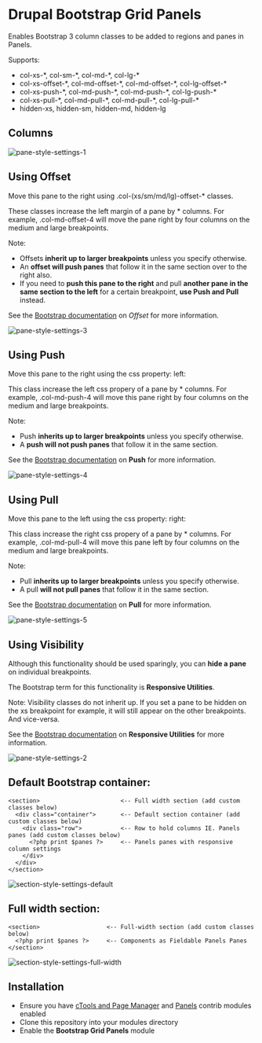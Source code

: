 # Drupal Bootstrap Grid Panels

Enables Bootstrap 3 column classes to be added to regions and panes in Panels.

Supports:
 - col-xs-\*, col-sm-\*, col-md-\*, col-lg-\*
 - col-xs-offset-\*, col-md-offset-\*, col-md-offset-\*, col-lg-offset-\*
 - col-xs-push-\*, col-md-push-\*, col-md-push-\*, col-lg-push-\*
 - col-xs-pull-\*, col-md-pull-\*, col-md-pull-\*, col-lg-pull-\*
 - hidden-xs, hidden-sm, hidden-md, hidden-lg
 
## Columns

![pane-style-settings-1](https://cloud.githubusercontent.com/assets/2240510/6538025/83c6e0c6-c454-11e4-83a7-f11417465d52.png)


## Using Offset

Move this pane to the right using .col-(xs/sm/md/lg)-offset-\* classes.

These classes increase the left margin of a pane by \* columns. For example, .col-md-offset-4 will move the pane right by four columns on the medium and large breakpoints.

Note:

- Offsets **inherit up to larger breakpoints** unless you specify otherwise.
- An **offset will push panes** that follow it in the same section over to the right also.
- If you need to **push this pane to the right** and pull **another pane in the same section to the left** for a certain breakpoint, **use Push and Pull** instead.

See the [Bootstrap documentation](http://getbootstrap.com/css/#grid-offsetting) on *Offset* for more information.

![pane-style-settings-3](https://cloud.githubusercontent.com/assets/2240510/6538109/a1c72d0a-c455-11e4-8021-de2cb2428251.png)

## Using Push

Move this pane to the right using the css property: left:

This class increase the left css propery of a pane by \* columns. For example, .col-md-push-4 will move this pane right by four columns on the medium and large breakpoints.

Note:

- Push **inherits up to larger breakpoints** unless you specify otherwise.
- A **push will not push panes** that follow it in the same section.

See the [Bootstrap documentation](http://getbootstrap.com/css/#grid-column-ordering) on **Push** for more information.

![pane-style-settings-4](https://cloud.githubusercontent.com/assets/2240510/6538110/a1cd9622-c455-11e4-9ed2-1e216435df26.png)


## Using Pull

Move this pane to the left using the css property: right:

This class increase the right css propery of a pane by \* columns. For example, .col-md-pull-4 will move this pane left by four columns on the medium and large breakpoints.

Note:

- Pull **inherits up to larger breakpoints** unless you specify otherwise.
- A pull **will not pull panes** that follow it in the same section.

See the [Bootstrap documentation](http://getbootstrap.com/css/#grid-column-ordering) on **Pull**  for more information.

![pane-style-settings-5](https://cloud.githubusercontent.com/assets/2240510/6538112/a1debaf6-c455-11e4-9e0a-064c8ddeee84.png)


## Using Visibility

Although this functionality should be used sparingly, you can **hide a pane** on individual breakpoints.

The Bootstrap term for this functionality is **Responsive Utilities**.

Note: Visibility classes do not inherit up. If you set a pane to be hidden on the xs breakpoint for example, it will still appear on the other breakpoints. And vice-versa.

See the [Bootstrap documentation](http://getbootstrap.com/css/#responsive-utilities) on  **Responsive Utilities** for more information.

![pane-style-settings-2](https://cloud.githubusercontent.com/assets/2240510/6538031/9ca33d6a-c454-11e4-9bb1-13b38ec28235.png)



Default Bootstrap container:
----------------------------
```
<section>                       <-- Full width section (add custom classes below)
  <div class="container">       <-- Default section container (add custom classes below)
    <div class="row">           <-- Row to hold columns IE. Panels panes (add custom classes below)
      <?php print $panes ?>     <-- Panels panes with responsive column settings
    </div>
  </div>    
</section>
```
![section-style-settings-default](https://cloud.githubusercontent.com/assets/2240510/6538008/5247ad3c-c454-11e4-9859-7a8390d836e3.png)


Full width section:
-------------------
```
<section>                   <-- Full-width section (add custom classes below)
  <?php print $panes ?>     <-- Components as Fieldable Panels Panes
</section>
```
![section-style-settings-full-width](https://cloud.githubusercontent.com/assets/2240510/6538009/524c6a5c-c454-11e4-8bfb-73d88a971bce.png)


## Installation

- Ensure you have [cTools and Page Manager](http://drupal.org/project/ctools) and [Panels](https://www.drupal.org/project/panels) contrib modules enabled
- Clone this repository into your modules directory
- Enable the **Bootstrap Grid Panels** module
